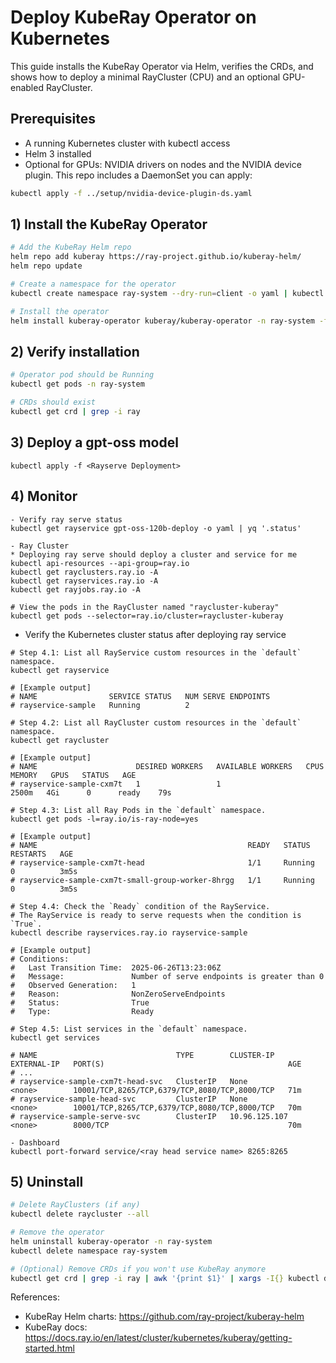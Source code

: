 # Deploy KubeRay Operator on Kubernetes

This guide installs the KubeRay Operator via Helm, verifies the CRDs, and shows how to deploy a minimal RayCluster (CPU) and an optional GPU-enabled RayCluster.

## Prerequisites

- A running Kubernetes cluster with kubectl access
- Helm 3 installed
- Optional for GPUs: NVIDIA drivers on nodes and the NVIDIA device plugin. This repo includes a DaemonSet you can apply:

```bash
kubectl apply -f ../setup/nvidia-device-plugin-ds.yaml
```

## 1) Install the KubeRay Operator

```bash
# Add the KubeRay Helm repo
helm repo add kuberay https://ray-project.github.io/kuberay-helm/
helm repo update

# Create a namespace for the operator
kubectl create namespace ray-system --dry-run=client -o yaml | kubectl apply -f -

# Install the operator
helm install kuberay-operator kuberay/kuberay-operator -n ray-system -f k8s/kuberay-operator-values.yaml
```

## 2) Verify installation

```bash
# Operator pod should be Running
kubectl get pods -n ray-system

# CRDs should exist
kubectl get crd | grep -i ray
```

## 3) Deploy a gpt-oss model

`kubectl apply -f <Rayserve Deployment>`

## 4) Monitor

```
- Verify ray serve status
kubectl get rayservice gpt-oss-120b-deploy -o yaml | yq '.status'

- Ray Cluster
* Deploying ray serve should deploy a cluster and service for me
kubectl api-resources --api-group=ray.io
kubectl get rayclusters.ray.io -A
kubectl get rayservices.ray.io -A
kubectl get rayjobs.ray.io -A

# View the pods in the RayCluster named "raycluster-kuberay"
kubectl get pods --selector=ray.io/cluster=raycluster-kuberay
```

-  Verify the Kubernetes cluster status after deploying ray service
```
# Step 4.1: List all RayService custom resources in the `default` namespace.
kubectl get rayservice

# [Example output]
# NAME                SERVICE STATUS   NUM SERVE ENDPOINTS
# rayservice-sample   Running          2

# Step 4.2: List all RayCluster custom resources in the `default` namespace.
kubectl get raycluster

# [Example output]
# NAME                      DESIRED WORKERS   AVAILABLE WORKERS   CPUS    MEMORY   GPUS   STATUS   AGE
# rayservice-sample-cxm7t   1                 1                   2500m   4Gi      0      ready    79s

# Step 4.3: List all Ray Pods in the `default` namespace.
kubectl get pods -l=ray.io/is-ray-node=yes

# [Example output]
# NAME                                               READY   STATUS    RESTARTS   AGE
# rayservice-sample-cxm7t-head                       1/1     Running   0          3m5s
# rayservice-sample-cxm7t-small-group-worker-8hrgg   1/1     Running   0          3m5s

# Step 4.4: Check the `Ready` condition of the RayService.
# The RayService is ready to serve requests when the condition is `True`.
kubectl describe rayservices.ray.io rayservice-sample

# [Example output]
# Conditions:
#   Last Transition Time:  2025-06-26T13:23:06Z
#   Message:               Number of serve endpoints is greater than 0
#   Observed Generation:   1
#   Reason:                NonZeroServeEndpoints
#   Status:                True
#   Type:                  Ready

# Step 4.5: List services in the `default` namespace.
kubectl get services

# NAME                               TYPE        CLUSTER-IP      EXTERNAL-IP   PORT(S)                                         AGE
# ...
# rayservice-sample-cxm7t-head-svc   ClusterIP   None            <none>        10001/TCP,8265/TCP,6379/TCP,8080/TCP,8000/TCP   71m
# rayservice-sample-head-svc         ClusterIP   None            <none>        10001/TCP,8265/TCP,6379/TCP,8080/TCP,8000/TCP   70m
# rayservice-sample-serve-svc        ClusterIP   10.96.125.107   <none>        8000/TCP                                        70m

- Dashboard
kubectl port-forward service/<ray head service name> 8265:8265
```

## 5) Uninstall

```bash
# Delete RayClusters (if any)
kubectl delete raycluster --all

# Remove the operator
helm uninstall kuberay-operator -n ray-system
kubectl delete namespace ray-system

# (Optional) Remove CRDs if you won't use KubeRay anymore
kubectl get crd | grep -i ray | awk '{print $1}' | xargs -I{} kubectl delete crd {}
```

References:
- KubeRay Helm charts: https://github.com/ray-project/kuberay-helm
- KubeRay docs: https://docs.ray.io/en/latest/cluster/kubernetes/kuberay/getting-started.html
